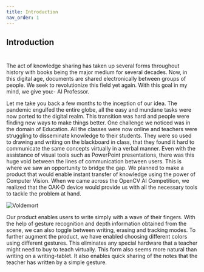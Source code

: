 ```yaml
---
title: Introduction
nav_order: 1
---
```

## Introduction

<a href="{{ '/assets/report.pdf' | relative_url }}" target="_blank">
    <img width="10" height="10" src="{{ '/assets/pdf_icon.svg' | relative_url }}">
</a>

The act of knowledge sharing has taken up several forms throughout history with books being the major medium for several decades. Now, in this digital age, documents are shared electronically between groups of people. We seek to revolutionize this field yet again. With this goal in my mind, we give you:- AI Professor.

Let me take you back a few months to the inception of our idea. The pandemic engulfed the entire globe, all the easy and mundane tasks were now ported to the digital realm. This transition was hard and people were finding new ways to make things better. One challenge we noticed was in the domain of Education. All the classes were now online and teachers were struggling to disseminate knowledge to their students. They were so used to drawing and writing on the blackboard in class, that they found it hard to communicate the same concepts virtually in a verbal manner. Even with the assistance of visual tools such as PowerPoint presentations, there was this huge void between the lines of communication between users. This is where we saw an opportunity to bridge the gap. We planned to make a product that would enable instant transfer of knowledge using the power of Computer Vision. When we came across the OpenCV AI Competition, we realized that the OAK-D device would provide us with all the necessary tools to tackle the problem at hand.

![Voldemort](assets/voldemort.gif)

Our product enables users to write simply with a wave of their fingers. With the help of gesture recognition and depth information obtained from the scene, we can also toggle between writing, erasing and tracking modes. To further augment the product, we have enabled choosing different colors using different gestures. This eliminates any special hardware that a teacher might need to buy to teach virtually. This form also seems more natural than writing on a writing-tablet. It also enables quick sharing of the notes that the teacher has written by a simple gesture.